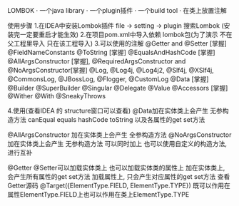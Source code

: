 LOMBOK
· 一个java library
· 一个plugin插件
· 一个build tool
· 在类上放置注解

使用步骤
1.在IDEA中安装Lombok插件
file -> setting -> plugin 搜索Lombok (安装完一定要重启才能生效)
2.在项目pom.xml中导入依赖 lombok包(为了演示 不在父工程里导入 只在该工程导入)
3.可以使用的注解
@Getter and @Setter [掌握]
@FieldNameConstants 
@ToString [掌握]
@EqualsAndHashCode [掌握]
@AllArgsConstructor [掌握], @RequiredArgsConstructor and @NoArgsConstructor[掌握]
@Log, @Log4j, @Log4j2, @Slf4j, @XSlf4j, @CommonsLog, @JBossLog, @Flogger, @CustomLog
@Data [掌握]
@Builder
@SuperBuilder
@Singular
@Delegate
@Value
@Accessors [掌握]
@Wither
@With
@SneakyThrows

4.使用(查看IDEA 的 structure窗口可以查看)
@Data加在实体类上会产生 
无参构造方法 canEqual equals hashCode toString 以及各属性的get set方法

@AllArgsConstructor 加在实体类上会产生  全参构造方法
@NoArgsConstructor  加在实体类上会产生  无参构造方法 可以同时加上
也可以使用自定义的构造方法, 进行互补

@Getter @Setter可以加载实体类上 也可以加载实体类的属性上
加在实体类上, 会产生所有属性的get set方法
加载属性上, 只会产生对应属性的get set方法
查看Getter源码 @Target({ElementType.FIELD, ElementType.TYPE})
既可以作用在属性ElementType.FIELD上也可以作用在类上ElementType.TYPE